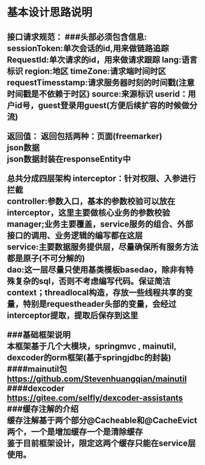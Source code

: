 <h1>基本设计思路说明
<h2>接口请求规范：
###头部必须包含信息:
sessionToken:单次会话的id,用来做链路追踪  
RequestId:单次请求的id，用来做请求跟踪  
lang:语言标识   
region:地区  
timeZone:请求端时间时区  
requestTimesstamp:请求服务器时刻的时间戳(注意时间戳是不依赖于时区)  
source:来源标识  
userid：用户id号，guest登录用guest(方便后续扩容的时候做分流)  


返回值：
返回包括两种：页面(freemarker)  
json数据  
json数据封装在responseEntity中  



总共分成四层架构
interceptor：针对权限、入参进行拦截  
controller:参数入口，基本的参数校验可以放在interceptor，这里主要做核心业务的参数校验  
manager;业务主要覆盖，service服务的组合、外部接口的调用、业务逻辑的编写都在这层  
service:主要数据服务提供层，尽量确保所有服务方法都是原子(不可分解的)  
dao:这一层尽量只使用基类模板basedao，除非有特殊复杂的sql，否则不考虑编写代码。保证简洁  
context；threadlocal<map>构造，存放一些线程共享的变量，特别是requestheader头部的变量，会经过interceptor提取，提取后保存到这里  







###基础框架说明  
本框架基于几个大模块，springmvc , mainutil, dexcoder的orm框架(基于springjdbc的封装)  
####mainutil包  
https://github.com/Stevenhuangqian/mainutil  
####dexcoder  
https://gitee.com/selfly/dexcoder-assistants  
###缓存注解的介绍  
缓存注解基于两个部分@Cacheable和@CacheEvict两个，一个是增加缓存一个是清除缓存  
鉴于目前框架设计，限定这两个缓存只能在service层使用。  